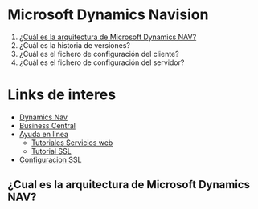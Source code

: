# Microsoft Dynamics Navision

1. [¿Cuál es la arquitectura de Microsoft Dynamics NAV?](#Cual-es-la-arquitectura-de-Microsoft-Dynamics-NAV)
2. ¿Cuál es la historia de versiones?
3. ¿Cuál es el fichero de configuración del cliente?
4. ¿Cuál es el fichero de configuración del servidor?

# Links de interes
- [Dynamics Nav](https://docs.microsoft.com/en-us/dynamics-nav-app/)
- [Business Central](https://docs.microsoft.com/en-us/dynamics365/business-central/)
- [Ayuda en linea](https://navhelp110.fenwickcloud.com.au/main.aspx?lang=en)
  - [Tutoriales Servicios web](https://navhelp110.fenwickcloud.com.au/main.aspx?lang=en&content=conWebServiceWalkthroughs.htm)
  - [Tutorial SSL](https://navhelp110.fenwickcloud.com.au/main.aspx?lang=en&content=wlkConfiguringWebServicesUseSSLSOAPOdata.htm)
- [Configuracion SSL](https://ksdconsultancy.blog/2015/08/09/configuring-web-services-to-use-ssl-soap-and-odata/)


## ¿Cual es la arquitectura de Microsoft Dynamics NAV?

